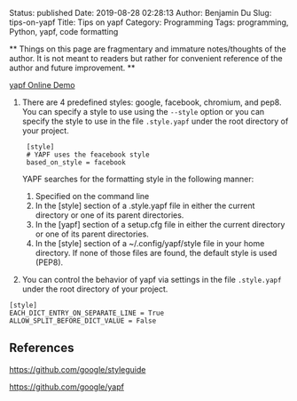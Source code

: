 Status: published
Date: 2019-08-28 02:28:13
Author: Benjamin Du
Slug: tips-on-yapf
Title: Tips on yapf
Category: Programming
Tags: programming, Python, yapf, code formatting

**
Things on this page are fragmentary and immature notes/thoughts of the author.
It is not meant to readers but rather for convenient reference of the author and future improvement.
**


[yapf Online Demo](https://yapf.now.sh/)


1. There are 4 predefined styles: google, facebook, chromium, and pep8.
    You can specify a style to use using the `--style` option 
    or you can specify the style to use in the file `.style.yapf` under the root directory of your project.

        [style]
        # YAPF uses the feacebook style
        based_on_style = facebook

    YAPF searches for the formatting style in the following manner:
    1. Specified on the command line
    2. In the [style] section of a .style.yapf file in either the current directory or one of its parent directories.
    3. In the [yapf] section of a setup.cfg file in either the current directory or one of its parent directories.
    4. In the [style] section of a ~/.config/yapf/style file in your home directory.
    If none of those files are found, the default style is used (PEP8).

2. You can control the behavior of yapf via settings in the file `.style.yapf` under the root directory of your project.

```
[style]
EACH_DICT_ENTRY_ON_SEPARATE_LINE = True
ALLOW_SPLIT_BEFORE_DICT_VALUE = False
```

## References

https://github.com/google/styleguide

https://github.com/google/yapf
